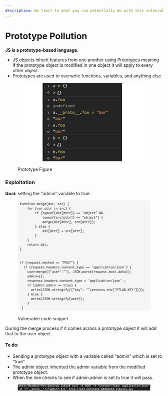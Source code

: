 ```yaml
---
description: No limit to what you can potentially do with this vulnerability.
---
```


# Prototype Pollution

**JS is a prototype-based language.**

* JS objects inherit features from one another using Prototypes meaning if the prototype object is modified in one object it will apply to every other object.
* Prototypes are used to overwrite functions, variables, and anything else.

<figure><img src="../.gitbook/assets/image (2).png" alt=""><figcaption><p>Prototype Figure</p></figcaption></figure>

### Exploitation

**Goal:** setting the “admin” variable to true.

<figure><img src="../.gitbook/assets/image (38).png" alt=""><figcaption><p>Vulnerable code snippet</p></figcaption></figure>

During the merge process if it comes across a prototype object it will add that to the user object.

#### To do:

* Sending a prototype object with a variable called “admin” which is set to “true”
* The admin object inherited the admin variable from the modified prototype object.
* When the line checks to see if admin.admin is set to true it will pass.

<figure><img src="../.gitbook/assets/image (39).png" alt=""><figcaption></figcaption></figure>
